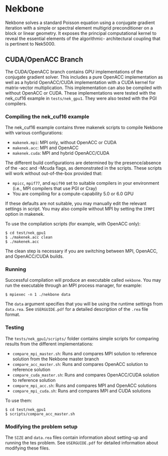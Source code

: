 Nekbone
=======

Nekbone solves a standard Poisson equation using a conjugate gradient iteration
with a simple or spectral element multigrid preconditioner on a block or linear
geometry. It exposes the principal computational kernel to reveal the essential
elements of the algorithmic- architectural coupling that is pertinent to
Nek5000.

CUDA/OpenACC Branch
-------------------

The CUDA/OpenACC branch contains GPU implementations of the conjugate gradient
solver. This includes a pure OpenACC implementation as well as a hybrid
OpenACC/CUDA implementation with a CUDA kernel for matrix-vector
multiplication.  This implementation can also be compiled with without OpenACC
or CUDA.  These implementations were tested with the nek\_cuf16 example in
`tests/nek_gpu1`.  They were also tested with the PGI compilers.  

### Compiling the nek\_cuf16 example

The nek\_cuf16 example contains three makenek scripts to compile Nekbone with
various configurations:

* `makenek.mpi`: MPI only, without OpenACC or CUDA
* `makenek.acc`: MPI and OpenACC
* `makenek.cuda`: MPI and hybrid OpenACC/CUDA

The different build configurations are determined by the presence/absence of
the -acc and -Mcuda flags, as demonstrated in the scripts.  These scripts will
work without out-of-the-box provided that:

* `mpicc`, `mpif77`, and `mpif90` set to suitable compilers in your environment
  (i.e., MPI compilers that use PGI or Cray)
* You are compiling for a compute-capability 5.0 or 6.0 GPU

If these defaults are not suitable, you may manually edit the relevant settings
in script.  You may also compile without MPI by setting the `IFMPI` option in
makenek.

To use the compilation scripts (for example, with OpenACC only):

```
$ cd test/nek_gpu1
$ ./makenek.acc clean
$ ./makenek.acc
```

The clean step is necessary if you are switching between MPI, OpenACC, and
OpenACC/CUDA builds.  

### Running

Successful compilation will produce an executable called `nekbone`.  You may
run the executable through an MPI process manager, for example:

```
$ mpiexec -n 1 ./nekbone data
```

The `data` argument specifies that you will be using the runtime settings from
`data.rea`.  See `USERGUIDE.pdf` for a detailed description of the `.rea` file
format.

### Testing

The `tests/nek_gpu1/scripts/` folder contains simple scripts for comparing
results from the different implementations:
* `compare_mpi_master.sh`: Runs and compares MPI solution to reference solution
  from the Nekbone master branch
* `compare_acc_master.sh`: Runs and compares OpenACC solution to reference
  solution 
* `compare_cuda_master.sh`: Runs and compares OpenACC/CUDA solution to
  reference solution
* `compare_mpi_acc.sh`: Runs and compares MPI and OpenACC solutions
* `compare_mpi_cuda.sh`: Runs and compares MPI and CUDA solutions

To use them:

```
$ cd test/nek_gpu1
$ scripts/compare_acc_master.sh
```

### Modifying the problem setup

The `SIZE` and `data.rea` files contain information about setting-up and
running the tes problem.  See `USERGUIDE.pdf` for detailed information about
modifying these files.














